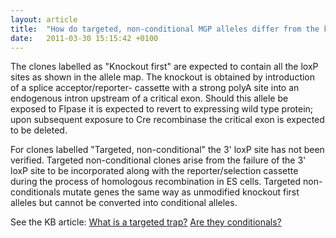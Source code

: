 ```yaml
---
layout: article
title:  "How do targeted, non-conditional MGP alleles differ from the knockout first conditional ready alleles?"
date:   2011-03-30 15:15:42 +0100
---
```


The clones labelled as "Knockout first" are expected to contain all the loxP sites as shown in the allele map. The knockout is obtained by introduction of a splice acceptor/reporter- cassette with a strong polyA site into an endogenous intron upstream of a critical exon. Should this allele be exposed to Flpase it is expected to revert to expressing wild type protein; upon subsequent exposure to Cre recombinase the critical exon is expected to be deleted.

For clones labelled "Targeted, non-conditional" the 3' loxP site has not been verified. Targeted non-conditional clones arise from the failure of the 3' loxP site to be incorporated along with the reporter/selection cassette during the process of homologous recombination in ES cells. Targeted non-conditionals mutate genes the same way as unmodified knockout first alleles but cannot be converted into conditional alleles.

See the KB article: [What is a targeted trap?][link-target-trap] [Are they conditionals?][link-conditional]

[link-target-trap]: /
[link-conditional]: /